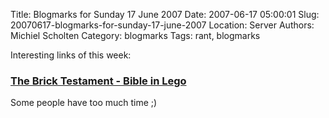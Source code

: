 Title: Blogmarks for Sunday 17 June 2007
Date: 2007-06-17 05:00:01
Slug: 20070617-blogmarks-for-sunday-17-june-2007
Location: Server
Authors: Michiel Scholten
Category: blogmarks
Tags: rant, blogmarks

<p>Interesting links of this week:</p>
<h3><a href="http://www.thebricktestament.com/judges/index.html">The Brick Testament - Bible in Lego</a></h3>
<p>Some people have too much time ;)</p>

